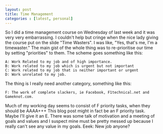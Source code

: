 ```yaml
---
layout: post
title: Time Management
categories : [latest, personal]
---
```


So I did a time management course on Wednesday of last week and it was very very embarrassing. I couldn't help but cringe when the nice lady giving the course put on the slide "Time Wasters". I was like, "Yes, that's me, I'm a timewaster." The main gist of the whole thing was to re-prioritise our time by setting "priorities" to them. The scheme goes something like this:

    A: Work Related to my job and of high importance.
    B: Work related to my job which is urgent but not important
    C: Work related to my job that is neither important or urgent
    D: Work unrelated to my job.

The thing is I really need another category, something like this:

    F: The work of complete slackers, ie Facebook, F1technical.net and Gameknot.com.

Much of my working day seems to consist of F priority tasks, when they should be AAAA+++ This blog post might in fact be an F priority task. Maybe I'll give it an E. There was some talk of motivation and a meeting of goals and values and I suspect mine must be pretty messed up because I really can't see any value in my goals. Eeek: New job anyone?



